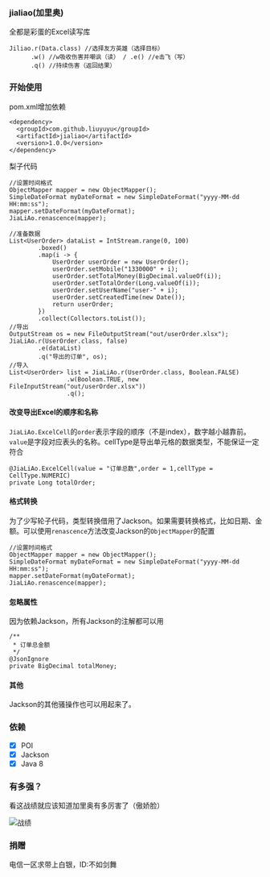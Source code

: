 ### jialiao(加里奥)

全都是彩蛋的Excel读写库
```
Jiliao.r(Data.class) //选择友方英雄（选择目标）
      .w() //w吸收伤害并嘲讽（读） / .e() //e击飞（写）
      .q() //持续伤害（返回结果）
```

### 开始使用

pom.xml增加依赖
```
<dependency>
  <groupId>com.github.liuyuyu</groupId>
  <artifactId>jialiao</artifactId>
  <version>1.0.0</version>
</dependency>
```
梨子代码
```
//设置时间格式
ObjectMapper mapper = new ObjectMapper();
SimpleDateFormat myDateFormat = new SimpleDateFormat("yyyy-MM-dd HH:mm:ss");
mapper.setDateFormat(myDateFormat);
JiaLiAo.renascence(mapper);

//准备数据
List<UserOrder> dataList = IntStream.range(0, 100)
        .boxed()
        .map(i -> {
            UserOrder userOrder = new UserOrder();
            userOrder.setMobile("1330000" + i);
            userOrder.setTotalMoney(BigDecimal.valueOf(i));
            userOrder.setTotalOrder(Long.valueOf(i));
            userOrder.setUserName("user-" + i);
            userOrder.setCreatedTime(new Date());
            return userOrder;
        })
        .collect(Collectors.toList());
//导出
OutputStream os = new FileOutputStream("out/userOrder.xlsx");
JiaLiAo.r(UserOrder.class, false)
        .e(dataList)
        .q("导出的订单", os);
//导入
List<UserOrder> list = JiaLiAo.r(UserOrder.class, Boolean.FALSE)
                .w(Boolean.TRUE, new FileInputStream("out/userOrder.xlsx"))
                .q();
```

#### 改变导出Excel的顺序和名称
```JiaLiAo.ExcelCell```的```order```表示字段的顺序（不是index），数字越小越靠前。```value```是字段对应表头的名称。cellType是导出单元格的数据类型，不能保证一定符合
```
@JiaLiAo.ExcelCell(value = "订单总数",order = 1,cellType = CellType.NUMERIC)
private Long totalOrder;
```

#### 格式转换
为了少写轮子代码，类型转换借用了Jackson。如果需要转换格式，比如日期、金额。可以使用```renascence```方法改变Jackson的```ObjectMapper```的配置
```
//设置时间格式
ObjectMapper mapper = new ObjectMapper();
SimpleDateFormat myDateFormat = new SimpleDateFormat("yyyy-MM-dd HH:mm:ss");
mapper.setDateFormat(myDateFormat);
JiaLiAo.renascence(mapper);
```

#### 忽略属性
因为依赖Jackson，所有Jackson的注解都可以用
```
/**
 * 订单总金额
 */
@JsonIgnore
private BigDecimal totalMoney;
```

#### 其他
Jackson的其他骚操作也可以用起来了。


### 依赖
- [x] POI
- [x] Jackson
- [x] Java 8

### 有多强？
看这战绩就应该知道加里奥有多厉害了（傲娇脸）

![战绩](doc/img/jialiao_zj.png)

### 捐赠

电信一区求带上白银，ID:不如剑舞